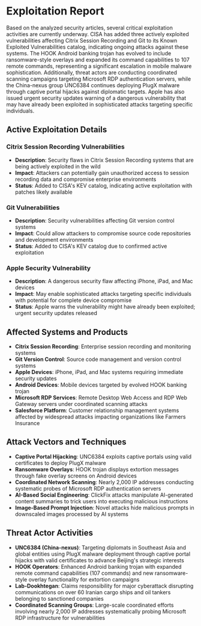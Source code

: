 # Exploitation Report

Based on the analyzed security articles, several critical exploitation activities are currently underway. CISA has added three actively exploited vulnerabilities affecting Citrix Session Recording and Git to its Known Exploited Vulnerabilities catalog, indicating ongoing attacks against these systems. The HOOK Android banking trojan has evolved to include ransomware-style overlays and expanded its command capabilities to 107 remote commands, representing a significant escalation in mobile malware sophistication. Additionally, threat actors are conducting coordinated scanning campaigns targeting Microsoft RDP authentication servers, while the China-nexus group UNC6384 continues deploying PlugX malware through captive portal hijacks against diplomatic targets. Apple has also issued urgent security updates warning of a dangerous vulnerability that may have already been exploited in sophisticated attacks targeting specific individuals.

## Active Exploitation Details

### Citrix Session Recording Vulnerabilities
- **Description**: Security flaws in Citrix Session Recording systems that are being actively exploited in the wild
- **Impact**: Attackers can potentially gain unauthorized access to session recording data and compromise enterprise environments
- **Status**: Added to CISA's KEV catalog, indicating active exploitation with patches likely available

### Git Vulnerabilities
- **Description**: Security vulnerabilities affecting Git version control systems
- **Impact**: Could allow attackers to compromise source code repositories and development environments
- **Status**: Added to CISA's KEV catalog due to confirmed active exploitation

### Apple Security Vulnerability
- **Description**: A dangerous security flaw affecting iPhone, iPad, and Mac devices
- **Impact**: May enable sophisticated attacks targeting specific individuals with potential for complete device compromise
- **Status**: Apple warns the vulnerability might have already been exploited; urgent security updates released

## Affected Systems and Products

- **Citrix Session Recording**: Enterprise session recording and monitoring systems
- **Git Version Control**: Source code management and version control systems
- **Apple Devices**: iPhone, iPad, and Mac systems requiring immediate security updates
- **Android Devices**: Mobile devices targeted by evolved HOOK banking trojan
- **Microsoft RDP Services**: Remote Desktop Web Access and RDP Web Gateway servers under coordinated scanning attacks
- **Salesforce Platform**: Customer relationship management systems affected by widespread attacks impacting organizations like Farmers Insurance

## Attack Vectors and Techniques

- **Captive Portal Hijacking**: UNC6384 exploits captive portals using valid certificates to deploy PlugX malware
- **Ransomware Overlays**: HOOK trojan displays extortion messages through fake overlay screens on Android devices
- **Coordinated Network Scanning**: Nearly 2,000 IP addresses conducting systematic probes of Microsoft RDP authentication servers
- **AI-Based Social Engineering**: ClickFix attacks manipulate AI-generated content summaries to trick users into executing malicious instructions
- **Image-Based Prompt Injection**: Novel attacks hide malicious prompts in downscaled images processed by AI systems

## Threat Actor Activities

- **UNC6384 (China-nexus)**: Targeting diplomats in Southeast Asia and global entities using PlugX malware deployment through captive portal hijacks with valid certificates to advance Beijing's strategic interests
- **HOOK Operators**: Enhanced Android banking trojan with expanded remote command capabilities (107 commands) and new ransomware-style overlay functionality for extortion campaigns
- **Lab-Dookhtegan**: Claims responsibility for major cyberattack disrupting communications on over 60 Iranian cargo ships and oil tankers belonging to sanctioned companies
- **Coordinated Scanning Groups**: Large-scale coordinated efforts involving nearly 2,000 IP addresses systematically probing Microsoft RDP infrastructure for vulnerabilities